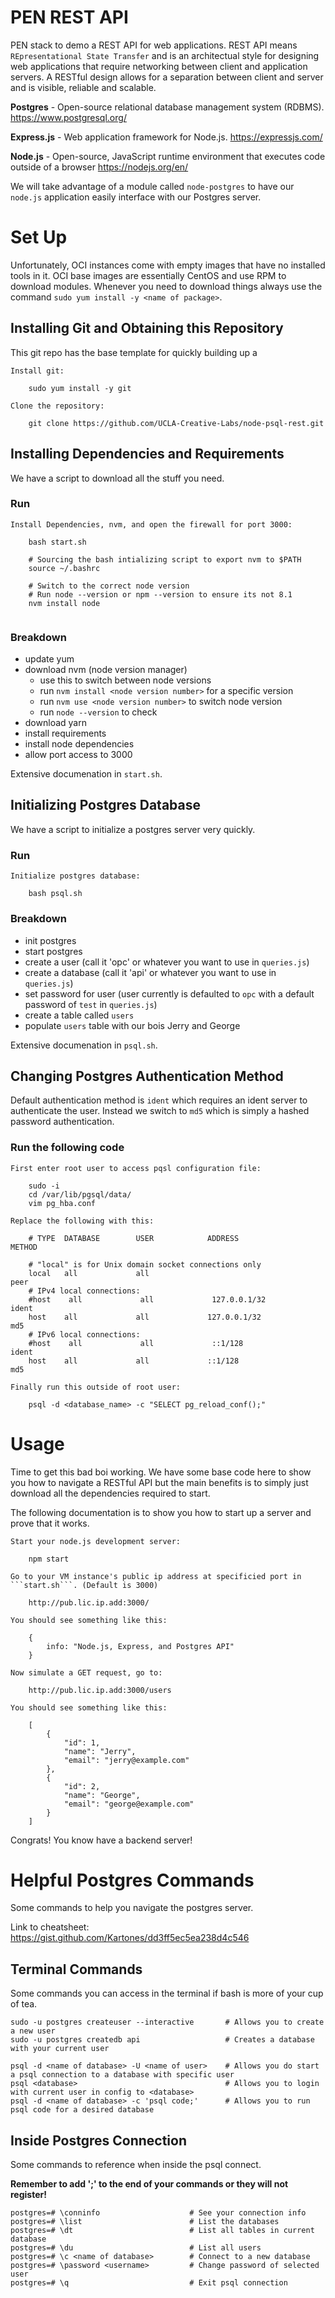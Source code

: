 # PEN REST API

PEN stack to demo a REST API for web applications. REST API means ```REpresentational State Transfer``` and is an architectual style for designing web applications that require networking between client and application servers. A RESTful design allows for a separation between client and server and is visible, reliable and scalable. 

**Postgres**    -   Open-source relational database management system (RDBMS). https://www.postgresql.org/

**Express.js**  -   Web application framework for Node.js. https://expressjs.com/

**Node.js**     -   Open-source, JavaScript runtime environment that executes code outside of a browser https://nodejs.org/en/

We will take advantage of a module called ```node-postgres``` to have our ```node.js``` application easily interface with our Postgres server.

# Set Up

Unfortunately, OCI instances come with empty images that have no installed tools in it. OCI base images are essentially CentOS and use RPM to download modules. Whenever you need to download things always use the command ```sudo yum install -y <name of package>```.

## Installing Git and Obtaining this Repository

This git repo has the base template for quickly building up a 

```
Install git:

    sudo yum install -y git

Clone the repository:

    git clone https://github.com/UCLA-Creative-Labs/node-psql-rest.git

```

## Installing Dependencies and Requirements

We have a script to download all the stuff you need.

### Run

```
Install Dependencies, nvm, and open the firewall for port 3000:

    bash start.sh

    # Sourcing the bash intializing script to export nvm to $PATH
    source ~/.bashrc

    # Switch to the correct node version
    # Run node --version or npm --version to ensure its not 8.1
    nvm install node
    
```

### Breakdown

- update yum
- download nvm (node version manager)
    - use this to switch between node versions
    - run ```nvm install <node version number>``` for a specific version
    - run ```nvm use <node version number>``` to switch node version
    - run ```node --version``` to check
- download yarn
- install requirements 
- install node dependencies
- allow port access to 3000

Extensive documenation in ```start.sh```.

## Initializing Postgres Database 

We have a script to initialize a postgres server very quickly.

### Run

```
Initialize postgres database:

    bash psql.sh
```

### Breakdown

- init postgres
- start postgres
- create a user (call it 'opc' or whatever you want to use in ```queries.js```)
- create a database (call it 'api' or whatever you want to use in ```queries.js```)
- set password for user (user currently is defaulted to ```opc``` with a default password of ```test``` in ```queries.js```)
- create a table called ```users``` 
- populate ```users``` table with our bois Jerry and George

Extensive documenation in ```psql.sh```.

## Changing Postgres Authentication Method

Default authentication method is ```ident``` which requires an ident server to authenticate the user. Instead we switch to ```md5``` which is simply a hashed password authentication.

### Run the following code

```
First enter root user to access pqsl configuration file:

    sudo -i
    cd /var/lib/pgsql/data/
    vim pg_hba.conf

Replace the following with this:

    # TYPE  DATABASE        USER            ADDRESS                 METHOD

    # "local" is for Unix domain socket connections only
    local   all             all                                     peer
    # IPv4 local connections:
    #host    all             all             127.0.0.1/32            ident
    host    all             all             127.0.0.1/32            md5
    # IPv6 local connections:
    #host    all             all             ::1/128                 ident
    host    all             all             ::1/128                 md5

Finally run this outside of root user:

    psql -d <database_name> -c "SELECT pg_reload_conf();"
```
# Usage

Time to get this bad boi working. We have some base code here to show you how to navigate a RESTful API but the main benefits is to simply just download all the dependencies required to start.

The following documentation is to show you how to start up a server and prove that it works.

```
Start your node.js development server:

    npm start

Go to your VM instance's public ip address at specificied port in ```start.sh```. (Default is 3000)

    http://pub.lic.ip.add:3000/

You should see something like this:

    {
        info: "Node.js, Express, and Postgres API"
    }
```
```
Now simulate a GET request, go to:

    http://pub.lic.ip.add:3000/users

You should see something like this:

    [
        {
            "id": 1,
            "name": "Jerry",
            "email": "jerry@example.com"
        },
        {
            "id": 2,
            "name": "George",
            "email": "george@example.com"
        }
    ]
```
Congrats! You know have a backend server!

# Helpful Postgres Commands

Some commands to help you navigate the postgres server.

Link to cheatsheet: https://gist.github.com/Kartones/dd3ff5ec5ea238d4c546

## Terminal Commands
Some commands you can access in the terminal if bash is more of your cup of tea.

```
sudo -u postgres createuser --interactive       # Allows you to create a new user
sudo -u postgres createdb api                   # Creates a database with your current user

psql -d <name of database> -U <name of user>    # Allows you do start a psql connection to a database with specific user
psql <database>                                 # Allows you to login with current user in config to <database>
psql -d <name of database> -c 'psql code;'      # Allows you to run psql code for a desired database
```

## Inside Postgres Connection
Some commands to reference when inside the psql connect.

**Remember to add ';' to the end of your commands or they will not register!**

```
postgres=# \conninfo                    # See your connection info
postgres=# \list                        # List the databases
postgres=# \dt                          # List all tables in current database
postgres=# \du                          # List all users
postgres=# \c <name of database>        # Connect to a new database
postgres=# \password <username>         # Change password of selected user
postgres=# \q                           # Exit psql connection
```
